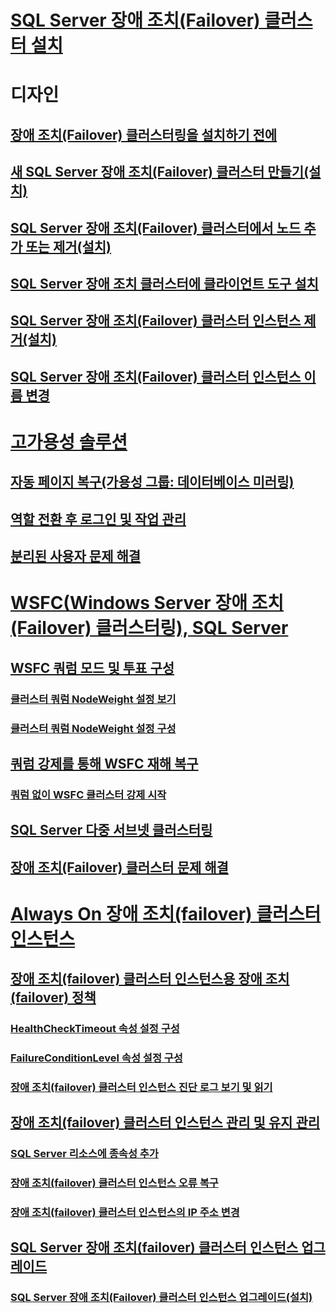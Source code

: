 # [SQL Server 장애 조치(Failover) 클러스터 설치](install/sql-server-failover-cluster-installation.md)  

# 디자인
## [장애 조치(Failover) 클러스터링을 설치하기 전에](install/before-installing-failover-clustering.md)  
## [새 SQL Server 장애 조치(Failover) 클러스터 만들기(설치)](install/create-a-new-sql-server-failover-cluster-setup.md)  
## [SQL Server 장애 조치(Failover) 클러스터에서 노드 추가 또는 제거(설치)](install/add-or-remove-nodes-in-a-sql-server-failover-cluster-setup.md)  
## [SQL Server 장애 조치 클러스터에 클라이언트 도구 설치](install/install-client-tools-on-a-sql-server-failover-cluster.md)  
## [SQL Server 장애 조치(Failover) 클러스터 인스턴스 제거(설치)](install/remove-a-sql-server-failover-cluster-instance-setup.md)  
## [SQL Server 장애 조치(Failover) 클러스터 인스턴스 이름 변경](install/rename-a-sql-server-failover-cluster-instance.md)  

# [고가용성 솔루션](high-availability-solutions-sql-server.md)  
## [자동 페이지 복구(가용성 그룹: 데이터베이스 미러링)](automatic-page-repair-availability-groups-database-mirroring.md)  
## [역할 전환 후 로그인 및 작업 관리](management-of-logins-and-jobs-after-role-switching-sql-server.md)  
## [분리된 사용자 문제 해결](troubleshoot-orphaned-users-sql-server.md)  

# [WSFC(Windows Server 장애 조치(Failover) 클러스터링), SQL Server](windows/windows-server-failover-clustering-wsfc-with-sql-server.md)  
## [WSFC 쿼럼 모드 및 투표 구성](windows/wsfc-quorum-modes-and-voting-configuration-sql-server.md)  
### [클러스터 쿼럼 NodeWeight 설정 보기](windows/view-cluster-quorum-nodeweight-settings.md)  
### [클러스터 쿼럼 NodeWeight 설정 구성](windows/configure-cluster-quorum-nodeweight-settings.md)  
## [쿼럼 강제를 통해 WSFC 재해 복구](windows/wsfc-disaster-recovery-through-forced-quorum-sql-server.md)  
### [쿼럼 없이 WSFC 클러스터 강제 시작](windows/force-a-wsfc-cluster-to-start-without-a-quorum.md)  
## [SQL Server 다중 서브넷 클러스터링](windows/sql-server-multi-subnet-clustering-sql-server.md)  
## [장애 조치(Failover) 클러스터 문제 해결](windows/failover-cluster-troubleshooting.md)  

# [Always On 장애 조치(failover) 클러스터 인스턴스](windows/always-on-failover-cluster-instances-sql-server.md)  
## [장애 조치(failover) 클러스터 인스턴스용 장애 조치(failover) 정책](windows/failover-policy-for-failover-cluster-instances.md)  
### [HealthCheckTimeout 속성 설정 구성](windows/configure-healthchecktimeout-property-settings.md)  
### [FailureConditionLevel 속성 설정 구성](windows/configure-failureconditionlevel-property-settings.md)  
### [장애 조치(failover) 클러스터 인스턴스 진단 로그 보기 및 읽기](windows/view-and-read-failover-cluster-instance-diagnostics-log.md)  
## [장애 조치(failover) 클러스터 인스턴스 관리 및 유지 관리](windows/failover-cluster-instance-administration-and-maintenance.md)  
### [SQL Server 리소스에 종속성 추가](windows/add-dependencies-to-a-sql-server-resource.md)  
### [장애 조치(failover) 클러스터 인스턴스 오류 복구](windows/recover-from-failover-cluster-instance-failure.md)  
### [장애 조치(failover) 클러스터 인스턴스의 IP 주소 변경](windows/change-the-ip-address-of-a-failover-cluster-instance.md)  
## [SQL Server 장애 조치(failover) 클러스터 인스턴스 업그레이드](windows/upgrade-a-sql-server-failover-cluster-instance.md)  
### [SQL Server 장애 조치(Failover) 클러스터 인스턴스 업그레이드(설치)](windows/upgrade-a-sql-server-failover-cluster-instance-setup.md)  